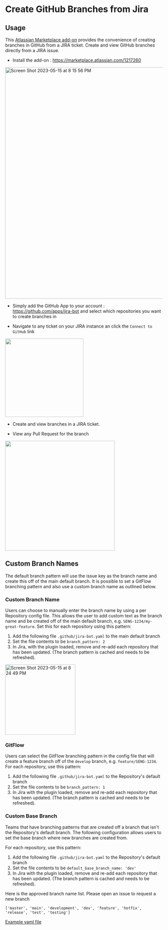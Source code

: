 # Create GitHub Branches from Jira

## Usage

This [Atlassian Marketplace add-on](https://marketplace.atlassian.com/plugins/com.osowskit.jira.github.app/cloud/overview) provides the convenience of creating branches in GitHub from a JIRA ticket. Create and view GitHub branches directly from a JIRA issue.

* Install the add-on : https://marketplace.atlassian.com/1217260

<img width="738" alt="Screen Shot 2023-05-15 at 8 15 56 PM" src="https://github.com/osowskit/atlassian-github-app-addon/assets/768821/4cf31f58-f69b-4344-9279-03e6865fc722">

* Simply add the GitHub App to your account : https://github.com/apps/jira-bot and select which repositories you want to create branches in

* Navigate to any ticket on your JIRA instance an click the `Connect to GitHub` link 

<img src="https://user-images.githubusercontent.com/768821/34046355-9bff2df6-e161-11e7-9c6f-a1ec03b84a28.png" width="250">

* Create and view branches in a JIRA ticket.

* View any Pull Request for the branch

<img src="https://user-images.githubusercontent.com/768821/32191639-0bb9e878-bd6f-11e7-9fb2-7b85b5f0328b.png" width="350">

## Custom Branch Names

The default branch pattern will use the issue key as the branch name and create this off of the main default branch. It is possible to set a GitFlow branching pattern and also use a custom branch name as outlined below.

### Custom Branch Name

Users can choose to manually enter the branch name by using a per Repository config file. This allows the user to add custom text as the branch name and be created off of the main default branch, e.g. `SENG-1234/my-great-feature`. Set this for each repository using this pattern:

1. Add the following file `.github/jira-bot.yaml` to the main default branch
1. Set the file contents to be `branch_pattern: 2`
1. In Jira, with the plugin loaded, remove and re-add each repository that has been updated. (The branch pattern is cached and needs to be refreshed).

<img width="224" alt="Screen Shot 2023-05-15 at 8 24 49 PM" src="https://github.com/osowskit/atlassian-github-app-addon/assets/768821/d818d9c5-4d0b-4763-94ec-4df49714337c">

### GitFlow

Users can select the GitFlow branching pattern in the config file that will create a feature branch off of the `develop` branch, e.g. `feature/SENG-1234`. For each repository, use this pattern:

1. Add the following file `.github/jira-bot.yaml` to the Repository's default branch
1. Set the file contents to be `branch_pattern: 1`
1. In Jira with the plugin loaded, remove and re-add each repository that has been updated. (The branch pattern is cached and needs to be refreshed).

### Custom Base Branch

Teams that have branching patterns that are created off a branch that isn't the Repository's default branch. The following configuration allows users to set the base branch where new branches are created from. 

For each repository, use this pattern:

1. Add the following file `.github/jira-bot.yaml` to the Repository's default branch
1. Set the file contents to be `default_base_branch_name: 'dev'`
1. In Jira with the plugin loaded, remove and re-add each repository that has been updated. (The branch pattern is cached and needs to be refreshed).

Here is the approved branch name list. Please open an issue to request a new branch
```
['master', 'main', 'development', 'dev', 'feature', 'hotfix', 'release', 'test', 'testing']
```

[Example yaml file](https://github.com/osowskit/an-repo/blob/master/.github/jira-bot.yaml)
